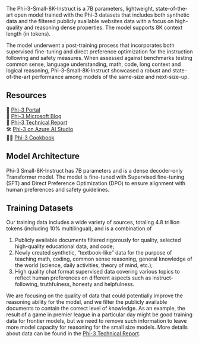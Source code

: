 The Phi-3-Small-8K-Instruct is a 7B parameters, lightweight, state-of-the-art open model trained with the Phi-3 datasets that includes both synthetic data and the filtered publicly available websites data with a focus on high-quality and reasoning dense properties. The model supports 8K context length (in tokens).

The model underwent a post-training process that incorporates both supervised fine-tuning and direct preference optimization for the instruction following and safety measures.
When assessed against benchmarks testing common sense, language understanding, math, code, long context and logical reasoning, Phi-3-Small-8K-Instruct showcased a robust and state-of-the-art performance among models of the same-size and next-size-up.

## Resources

🏡 [Phi-3 Portal](https://azure.microsoft.com/en-us/products/phi-3) <br>
📰 [Phi-3 Microsoft Blog](https://aka.ms/Phi-3Build2024) <br>
📖 [Phi-3 Technical Report](https://aka.ms/phi3-tech-report) <br>
🛠️ [Phi-3 on Azure AI Studio](https://aka.ms/phi3-azure-ai) <br>
👩‍🍳 [Phi-3 Cookbook](https://github.com/microsoft/Phi-3CookBook) <br>

## Model Architecture

Phi-3 Small-8K-Instruct has 7B parameters and is a dense decoder-only Transformer model. The model is fine-tuned with Supervised fine-tuning (SFT) and Direct Preference Optimization (DPO) to ensure alignment with human preferences and safety guidelines.

## Training Datasets

Our training data includes a wide variety of sources, totaling 4.8 trillion tokens (including 10% multilingual), and is a combination of 
1) Publicly available documents filtered rigorously for quality, selected high-quality educational data, and code; 
2) Newly created synthetic, “textbook-like” data for the purpose of teaching math, coding, common sense reasoning, general knowledge of the world (science, daily activities, theory of mind, etc.); 
3) High quality chat format supervised data covering various topics to reflect human preferences on different aspects such as instruct-following, truthfulness, honesty and helpfulness.

We are focusing on the quality of data that could potentially improve the reasoning ability for the model, and we filter the publicly available documents to contain the correct level of knowledge. As an example, the result of a game in premier league in a particular day might be good training data for frontier models, but we need to remove such information to leave more model capacity for reasoning for the small size models. More details about data can be found in the [Phi-3 Technical Report](https://aka.ms/phi3-tech-report).